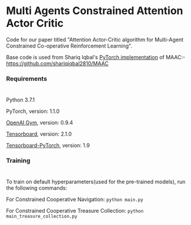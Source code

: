 # **Multi Agents Constrained Attention Actor Critic**

Code for our paper titled "Attention Actor-Critic algorithm for Multi-Agent Constrained Co-operative Reinforcement Learning". 

Base code is used from Shariq Iqbal's [PyTorch implementation](https://github.com/shariqiqbal2810/MAAC) of MAAC:- https://github.com/shariqiqbal2810/MAAC

### Requirements 
#
Python 3.7.1 

PyTorch, version: 1.1.0 

[OpenAI Gym](https://github.com/openai/gym), version: 0.9.4

[Tensorboard](https://github.com/tensorflow/tensorboard), version: 2.1.0

[Tensorboard-PyTorch](https://github.com/lanpa/tensorboardX), version: 1.9

### Training 
#
To train on default hyperparameters(used for the pre-trained models), run the following commands:

For Constrained Cooperative Navigation: `python main.py`

For Constrained Cooperative Treasure Collection: `python main_treasure_collection.py`


